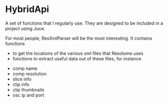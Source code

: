 # HybridApi
A set of functions that I regularly use. They are designed to be included in a project using Juce. 

For most people, ResXmlParser will be the most interesting. It contains functions 
- to get the locations of the various xml files that Resolume uses
- functions to extract useful data out of these files, for instance
 * comp name
 * comp resolution
 * slice info
 * clip info
 * clip thumbnails
 * osc ip and port
 
 
